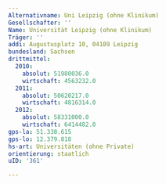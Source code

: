 ```yaml
---
Alternativname: Uni Leipzig (ohne Klinikum)
Gesellschafter: ''
Name: Universität Leipzig (ohne Klinikum)
Träger: ''
addi: Augustusplatz 10, 04109 Leipzig
bundesland: Sachsen
drittmittel:
  2010:
    absolut: 51980036.0
    wirtschaft: 4563232.0
  2011:
    absolut: 50620217.0
    wirtschaft: 4816314.0
  2012:
    absolut: 58331000.0
    wirtschaft: 6414482.0
gps-la: 51.338.615
gps-lo: 12.379.818
hs-art: Universitäten (ohne Private)
orientierung: staatlich
uID: '361'

---
```


